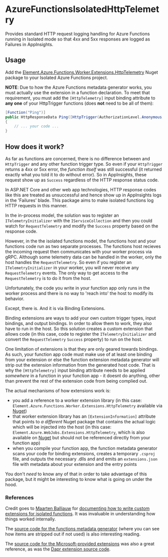 # AzureFunctionsIsolatedHttpTelemetry
Provides standard HTTP request logging handling for Azure Functions running in Isolated mode so that 4xx and 5xx responses are logged as Failures in AppInsights.

## Usage
Add the [Element.Azure.Functions.Worker.Extensions.HttpTelemetry](https://www.nuget.org/packages/Element.Azure.Functions.Worker.Extensions.HttpTelemetry) Nuget package to your Isolated Azure Functions project.

**NOTE**: Due to how the Azure Functions metadata generator works, you must actually use the extension in a function declaration. To meet that requirement, you must add the `[HttpTelemetry]` input binding attribute to **any one** of your HttpTrigger functions (does **not** need to be all of them):

``` csharp
[Function("Ping")]
public HttpResponseData Ping([HttpTrigger(AuthorizationLevel.Anonymous, "get", Route = "ping")] HttpRequestData req, [HttpTelemetry] object ignore)
{
    // ... your code ...
}
```

## How does it work?

As far as functions are concerned, there is no difference between and `HttpTrigger` and any other function trigger type. So even if your `HttpTrigger` returns a 4xx or 5xx error, the *function itself* was still successful (it returned exactly what you told it to do without error). So in AppInsights, these request show up as `Success` regardless of the HTTP response status code.

In ASP.NET Core and other web app technologies, HTTP response codes like this are treated as unsuccessful and hence show up in AppInsights logs in the 'Failures' blade. This package aims to make isolated functions log HTTP requests in this manner.

In the in-process model, the solution was to register an `ITelemetryInitializer` with the `IServiceCollection` and then you could watch for `RequestTelemetry` and modify the `Success` property based on the response code.

However, in the the isolated functions model, the functions host and your functions code run as two separate processes. The functions host recieves the incoming request then communicates with your worker process via gRPC. Although some telemetry data can be handled in the worker, only the host handles the `RequestTelemetry`. So even if you register an `ITelemetryInitializer` in your worker, you will never receive any `RequestTelemetry` events. The only way to get access to the `RequestTelemetry` is to do it from the host.

Unfortunately, the code you write in your function app only runs in the worker process and there is no way to 'reach into' the host to modify its behavior.

Except, there is. And it is via Binding Extensions.

Binding extensions are ways to add your own custom trigger types, input bindings, and output bindings. In order to allow them to work, they also have to run in the host. So this solution creates a custom extension that allows code (in this case, code to register the `ITelemetryInitializer` and convert the `RequestTelemetry` `Success` property) to run on the host.

One limitation of extensions is that they are only geared towards bindings. As such, your function app code must make use of at least one binding from your extension or else the function extension metadata generator will strip out the extension information from the generated host code. That is why the `[HttpTelemetry]` input binding attribute needs to be applied _somewhere_ in a function in your function app - it doesnt do anything, other than prevent the rest of the extension code from being complied out.

The actual mechanisms of how extensions work is:
- you add a reference to a worker extension library (in this case: `Element.Azure.Functions.Worker.Extensions.HttpTelemetry` available via [Nuget](https://www.nuget.org/packages/Element.Azure.Functions.Worker.Extensions.HttpTelemetry))
- that worker extension library has an `[ExtensionInformation]` attribute that points to *a different* Nuget package that contains the actual logic which will be injected into the host (in this case: `Element.Azure.WebJobs.Extensions.HttpTelemetry`, which is also available on [Nuget](https://www.nuget.org/packages/Element.Azure.WebJobs.Extensions.HttpTelemetry) but should not be referenced directly from your function app)
- when you compile your function app, the function metadata generator scans your code for binding extensions, creates a temporary `.csproj` file, and outputs the necessary .dlls and and emits an `extensions.json` file with metadata about your extension and the entry points

You don't _need_ to know any of that in order to take advantage of this package, but it might be interesting to know what is going on under the hood.

### References

Credit goes to [Maarten Balliauw](https://github.com/maartenba) for [documenting how to write custom extensions for isolated functions](https://blog.maartenballiauw.be/post/2021/06/01/custom-bindings-with-azure-functions-dotnet-isolated-worker.html). It was invaluable in understanding how things worked internally.

The [source code for the functions metadata generator](https://github.com/Azure/azure-functions-dotnet-worker/blob/bba8136917f2a60d884387182fca35ed19aaf8e4/sdk/FunctionMetadataLoaderExtension/Startup.cs) (where you can see how items are stripped out if not used) is also interesting reading.

The [source code for the Microsoft-provided extensions](https://github.com/Azure/azure-functions-dotnet-worker/tree/main/extensions) was also a great reference, as was the [Dapr extension source code](https://github.com/Azure/azure-functions-dapr-extension/tree/master/src).
